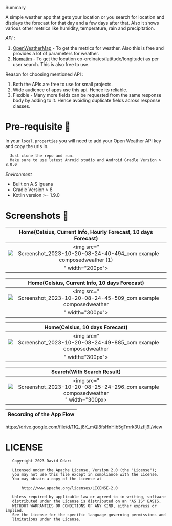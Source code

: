 Summary

A simple weather app that gets your location or you search for location and displays the forecast for that day and a few days after that. Also it shows various other metrics like humidity, temperature, rain and precipitation.


*API :* 
1. [OpenWeatherMap](https://open-meteo.com/en/docs) - To get the metrics for weather. Also this is free and provides a lot of parameters for weather.
2. [Nomatim](https://nominatim.openstreetmap.org/) - To get the location co-ordinates(latitude/longitude) as per user search. This is also free to use.


Reason for choosing mentioned API :
1. Both the APIs are free to use for small projects.
2. Wide audience of apps use this api. Hence its reliable.
3. Flexible - Many more fields can be requested from the same response body by adding to it. Hence avoiding duplicate fields across response classes.

# Pre-requisite 📝

In your `local.properties` you will need to add your Open Weather API key and copy the urls in.

```properties
  Just clone the repo and run.
  Make sure to use latest Anroid studio and Android Gradle Version > 8.0.0
```

*Environment*
- Built on A.S Iguana
- Gradle Version > 8
- Kotlin version >= 1.9.0


# Screenshots 📱

|                         Home(Celsius, Current Info, Hourly Forecast, 10 days Forecast)                          |
|:---------------------------------------------------------:|
| <img src="![Screenshot_2023-10-20-08-24-40-494_com example composedweather (1)](https://github.com/mahmood199/ComposedWeather/assets/58071934/cbc9f724-d6bb-4932-aeb3-08df3a41bc9a)
" width="200px"> |


|                         Home(Celsius, Current Info, 10 days Forecast)                          |
|:---------------------------------------------------------:|
| <img src="![Screenshot_2023-10-20-08-24-45-509_com example composedweather](https://github.com/mahmood199/ComposedWeather/assets/58071934/3ab0bf43-faeb-43b3-b500-21e785e0d1a7)
" width="300px"> |


|                         Home(Celsius, 10 days Forecast)                           |
|:---------------------------------------------------------:|
| <img src="![Screenshot_2023-10-20-08-24-49-885_com example composedweather](https://github.com/mahmood199/ComposedWeather/assets/58071934/7875f7ac-253b-4e76-a3e3-bed15e452210)
" width="300px"> |


|                         Search(With Search Result)                          |
|:---------------------------------------------------------:|
| <img src="![Screenshot_2023-10-20-08-25-24-296_com example composedweather](https://github.com/mahmood199/ComposedWeather/assets/58071934/095685ae-e527-4bd4-9787-e619bf9c10b4)" width="300px> |


|                         Recording of the App Flow                        |
|:---------------------------------------------------------:|
https://drive.google.com/file/d/11Q_j8K_mQI8fsHnHib5gTmrk3UzfIj9I/view


# LICENSE

```
   Copyright 2023 David Odari

   Licensed under the Apache License, Version 2.0 (the "License");
   you may not use this file except in compliance with the License.
   You may obtain a copy of the License at

       http://www.apache.org/licenses/LICENSE-2.0

   Unless required by applicable law or agreed to in writing, software
   distributed under the License is distributed on an "AS IS" BASIS,
   WITHOUT WARRANTIES OR CONDITIONS OF ANY KIND, either express or implied.
   See the License for the specific language governing permissions and
   limitations under the License.
   
```

